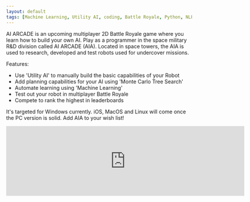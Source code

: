 ```yaml
---
layout: default
tags: [Machine Learning, Utility AI, coding, Battle Royale, Python, NLP]
---
```



AI ARCADE is an upcoming multiplayer 2D Battle Royale game where you learn how to build your own AI.
Play as a programmer in the space military R&D division called AI ARCADE (AIA).
Located in space towers, the AIA is used to research, developed and test robots used for undercover missions.

Features:
* Use 'Utility AI' to manually build the basic capabilities of your Robot
* Add planning capabilities for your AI using 'Monte Carlo Tree Search'
* Automate learning using 'Machine Learning'
* Test out your robot in multiplayer Battle Royale
* Compete to rank the highest in leaderboards

It's targeted for Windows currently. iOS, MacOS and Linux will come once the PC version is solid. Add AIA to your wish list!
<iframe src="https://store.steampowered.com/widget/1059010/" frameborder="0" width="646" height="190"></iframe>



